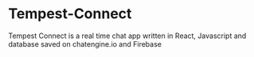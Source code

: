 # Tempest-Connect
Tempest Connect is a real time chat app written in React, Javascript and database saved on chatengine.io and Firebase
